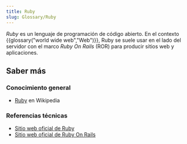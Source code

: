 ```yaml
---
title: Ruby
slug: Glossary/Ruby
---
```


_Ruby_ es un lenguaje de programación de código abierto. En el contexto {{glossary("world wide web","Web")}}, Ruby se suele usar en el lado del servidor con el marco _Ruby On Rails_ (ROR) para producir sitios web y aplicaciones.

## Saber más

### Conocimiento general

- [Ruby](https://es.wikipedia.org/wiki/Ruby) en Wikipedia

### Referencias técnicas

- [Sitio web oficial de Ruby](https://www.ruby-lang.org/es/)
- [Sitio web oficial de Ruby On Rails](https://rubyonrails.org/)

